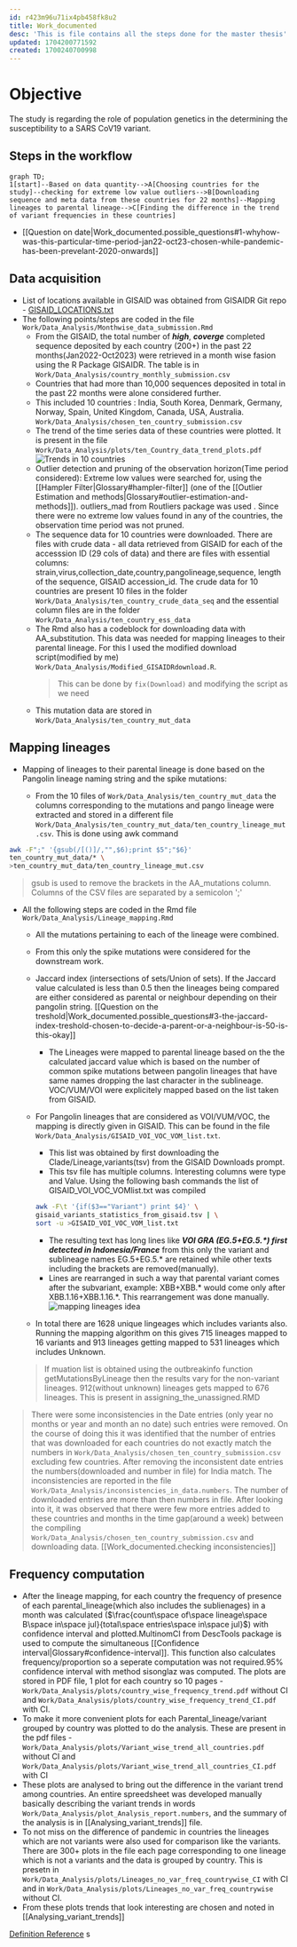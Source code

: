 ```yaml
---
id: r423m96u71ix4pb458fk8u2
title: Work_documented
desc: 'This is file contains all the steps done for the master thesis'
updated: 1704200771592
created: 1700240700998
---
```

# Objective

The study is regarding the role of population genetics in the determining the susceptibility to a SARS CoV19 variant.

## Steps in the workflow

```mermaid
graph TD;
1[start]--Based on data quantity-->A[Choosing countries for the study]--checking for extreme low value outliers-->B[Downloading sequence and meta data from these countries for 22 months]--Mapping lineages to parental lineage-->C[Finding the difference in the trend of variant frequencies in these countries]
```

- [[Question on date|Work_documented.possible_questions#1-whyhow-was-this-particular-time-period-jan22-oct23-chosen-while-pandemic-has-been-prevelant-2020-onwards]]
  
## Data acquisition

- List of locations available in GISAID was obtained from GISAIDR Git repo - [GISAID_LOCATIONS.txt](https://github.com/Wytamma/GISAIDR/blob/master/GISAID_LOCATIONS.txt)
- The following points/steps are coded in the file ```Work/Data_Analysis/Monthwise_data_submission.Rmd```
  - From the GISAID, the total number of **_high_**, **_coverge_** completed sequence deposited by each country (200+) in the past 22 months(Jan2022-Oct2023) were retrieved in a month wise fasion using the R Package GISAIDR. The table is in ```Work/Data_Analysis/country_monthly_submission.csv```
  - Countries that had more than 10,000 sequences deposited in total in the past 22 months were alone considered further.
  - This included 10 countries : India, South Korea, Denmark, Germany, Norway, Spain, United Kingdom, Canada, USA, Australia. ```Work/Data_Analysis/chosen_ten_country_submission.csv```
  - The trend of the time series data of these countries were plotted. It is present in the file ```Work/Data_Analysis/plots/ten_Country_data_trend_plots.pdf```
  ![Trends in 10 countries](assets/plots/Country_trend_plots.png)
  - Outlier detection and pruning of the observation horizon(Time period considered): Extreme low values were searched for, using the [[Hampler Filter|Glossary#hampler-filter]] (one of the [[Outlier Estimation and methods|Glossary#outlier-estimation-and-methods]]). outliers_mad from Routliers package was used . Since there were no extreme low values found in any of the countries, the observation time period was not pruned.
  - The sequence data for 10 countries were downloaded. There are files with crude data - all data retrieved from GISAID for each of the accesssion ID (29 cols of data) and there are files with essential columns: strain,virus,collection_date,country,pangolineage,sequence, length of the sequence, GISAID accession_id. The crude data for 10 countries are present 10 files in the folder ```Work/Data_Analysis/ten_country_crude_data_seq``` and the essential column files are in the folder ```Work/Data_Analysis/ten_country_ess_data```
  - The Rmd also has a codeblock for downloading data with AA_substitution. This data was needed for mapping lineages to their parental lineage. For this I used the modified download script(modified by me) ```Work/Data_Analysis/Modified_GISAIDRdownload.R```.
    > This can be done by ```fix(Download)``` and modifying the script as we need
  - This mutation data are stored in ```Work/Data_Analysis/ten_country_mut_data```

## Mapping lineages

- Mapping of lineages to their parental lineage is done based on the Pangolin lineage naming string and the spike mutations:

  - From the 10 files of ```Work/Data_Analysis/ten_country_mut_data``` the columns corresponding to the mutations and pango lineage were extracted and stored in a different file ```Work/Data_Analysis/ten_country_mut_data/ten_country_lineage_mut.csv```.
  This is done using awk command

```Bash
awk -F";" '{gsub(/[()]/,"",$6);print $5";"$6}' 
ten_country_mut_data/* \
>ten_country_mut_data/ten_country_lineage_mut.csv
```

  >gsub is used to remove the brackets in the AA_mutations column.<br>
  >Columns of the CSV files are separated by a semicolon ';'

- All the following steps are coded in the Rmd file ```Work/Data_Analysis/Lineage_mapping.Rmd```
  - All the mutations pertaining to each of the lineage were combined.
  - From this only the spike mutations were considered for the downstream work.
  - Jaccard index (intersections of sets/Union of sets). If the Jaccard value calculated  is less than 0.5 then the lineages being compared are either considered as parental or neighbour depending on their pangolin string. [[Question on the treshold|Work_documented.possible_questions#3-the-jaccard-index-treshold-chosen-to-decide-a-parent-or-a-neighbour-is-50-is-this-okay]]
    - The Lineages were mapped to parental lineage based on the the calculated jaccard value which is based on the number of common spike mutations between pangolin lineages that have same names dropping the last character in the sublineage. VOC/VUM/VOI were explicitely mapped based on the list taken from GISAID.
  - For Pangolin lineages that are considered as VOI/VUM/VOC, the  mapping is directly given in GISAID. This can be found in the file ```Work/Data_Analysis/GISAID_VOI_VOC_VOM_list.txt```.
    - This list was obtained by first downloading the Clade/Lineage,variants(tsv) from the GISAID Downloads prompt.
    - This tsv file has multiple columns. Interesting columns were type and Value. Using the following bash commands the list of GISAID_VOI_VOC_VOMlist.txt was compiled

    ```bash
    awk -F\t '{if($3=="Variant") print $4}' \
    gisaid_variants_statistics_from_gisaid.tsv | \
    sort -u >GISAID_VOI_VOC_VOM_list.txt
    ```

    - The resulting text has long lines like _**VOI GRA (EG.5+EG.5.*) first detected in Indonesia/France**_
    from this only the variant and sublineage names EG.5+EG.5.*  are retained while other texts including the brackets are removed(manually).
    - Lines are rearranged in such a way that parental variant comes after the subvariant, example: XBB+XBB.\*    would come only after XBB.1.16+XBB.1.16.*. This rearrangement was done manually.
  ![mapping lineages idea](assets/Pics/Mapping_lineage_idea.png)
  - In total there are 1628 unique lingeages which includes variants also. Running the mapping algorithm on this gives 715 lineages mapped to 16 variants and 913 lineages getting mapped to 531 lineages which includes Unknown.
  
  > If muation list is obtained using the outbreakinfo function getMutationsByLineage then the results vary for the non-variant lineages. 912(without unknown) lineages gets mapped to 676 lineages. This is present in assigning_the_unassigned.RMD

> There were some inconsistencies in the Date entries (only year no months or year and month an no date) such entries were removed.
> On the course of doing this it was identified that the number of entries that was downloaded for each countries do not exactly match the numbers in ```Work/Data_Analysis/chosen_ten_country_submission.csv``` excluding few countries.
> After removing the inconsistent date entries the numbers(downloaded and number in file) for India match.
> The inconsistencies are reported in the file ```Work/Data_Analysis/inconsistencies_in_data.numbers```.
> The number of downloaded entries are more than then numbers in file.
> After looking into it, it was observed that there were few more entries added to these countries and months in the time gap(around a week) between the compiling ```Work/Data_Analysis/chosen_ten_country_submission.csv``` and downloading data. [[Work_documented.checking inconsistencies]]


## Frequency computation
  
- After the lineage mapping, for each country the frequency of presence of each parental_lineage(which also includes the sublienages) in a month was calculated ($\frac{count\space of\space lineage\space B\space in\space jul}{total\space entries\space in\space jul}$) with confidence interval and plotted.MultinomCI from DescTools package is used to compute the simultaneous [[Confidence interval|Glossary#confidence-interval]]. This function also calculates frequency/proportion so a seperate computation was not required.95% confidence interval with method sisonglaz was computed. The plots are stored in PDF file, 1 plot for each country so 10 pages - ```Work/Data_Analysis/plots/country_wise_frequency_trend.pdf``` without CI and ```Work/Data_Analysis/plots/country_wise_frequency_trend_CI.pdf``` with CI.
- To make it more convenient plots for each Parental_lineage/variant grouped by country was plotted to do the analysis. These are present in the pdf files - ```Work/Data_Analysis/plots/Variant_wise_trend_all_countries.pdf``` without CI and ```Work/Data_Analysis/plots/Variant_wise_trend_all_countries_CI.pdf``` with CI
- These plots are analysed to bring out the difference in the variant trend among countries. An entire spreedsheet was developed manually basically describing the variant trends in words ```Work/Data_Analysis/plot_Analysis_report.numbers```, and the summary of the analysis is in [[Analysing_variant_trends]] file.
- To not miss on the difference of pandemic in countries the lineages which are not variants were also used for comparison like the variants. There are 300+ plots in the file each page corresponding to one lineage which is not a variants and the data is grouped by country. This is presetn in ```Work/Data_Analysis/plots/Lineages_no_var_freq_countrywise_CI``` with CI and in ```Work/Data_Analysis/plots/Lineages_no_var_freq_countrywise``` without CI.
- From these plots trends that look interesting are chosen and noted in [[Analysing_variant_trends]]

[Definition Reference](https://www.cdc.gov/coronavirus/2019-ncov/variants/variant-classifications.html)
s